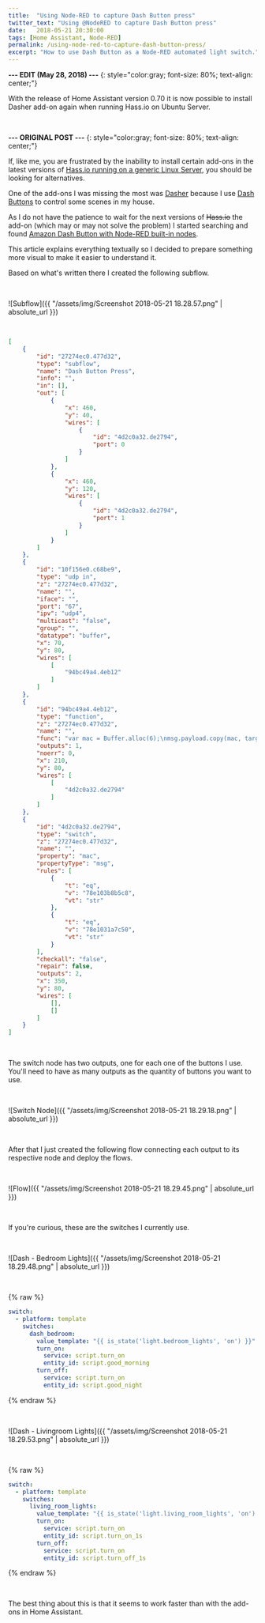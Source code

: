 ```yaml
---
title:  "Using Node-RED to capture Dash Button press"
twitter_text: "Using @NodeRED to capture Dash Button press"
date:   2018-05-21 20:30:00
tags: [Home Assistant, Node-RED]
permalink: /using-node-red-to-capture-dash-button-press/
excerpt: "How to use Dash Button as a Node-RED automated light switch."
---
```

<!-- markdownlint-disable html -->
**--- EDIT \(May 28, 2018\) ---**
{: style="color:gray; font-size: 80%; text-align: center;"}

With the release of Home Assistant version 0.70 it is now possible to install Dasher add-on again when running Hass.io on Ubuntu Server.

<br />

**--- ORIGINAL POST ---**
{: style="color:gray; font-size: 80%; text-align: center;"}

If, like me, you are frustrated by the inability to install certain add-ons in the latest versions of [Hass.io running on a generic Linux Server](https://www.home-assistant.io/hassio/installation/#alternative-install-on-generic-linux-server), you should be looking for alternatives.

One of the add-ons I was missing the most was [Dasher](https://github.com/james-fry/hassio-addons/tree/master/dasher) because I use [Dash Buttons](https://www.amazon.com/ddb/learn-more) to control some scenes in my house.

As I do not have the patience to wait for the next versions of <s>Hass.io</s> the add-on \(which may or may not solve the problem\) I started searching and found [Amazon Dash Button with Node-RED built-in nodes](http://solarhinted.blogspot.com/2017/07/amazon-dash-button-with-node-red-built.html).

This article explains everything textually so I decided to prepare something more visual to make it easier to understand it.

Based on what's written there I created the following subflow.

<br />

![Subflow]({{ "/assets/img/Screenshot 2018-05-21 18.28.57.png" | absolute_url }})

<br />

```json
[
    {
        "id": "27274ec0.477d32",
        "type": "subflow",
        "name": "Dash Button Press",
        "info": "",
        "in": [],
        "out": [
            {
                "x": 460,
                "y": 40,
                "wires": [
                    {
                        "id": "4d2c0a32.de2794",
                        "port": 0
                    }
                ]
            },
            {
                "x": 460,
                "y": 120,
                "wires": [
                    {
                        "id": "4d2c0a32.de2794",
                        "port": 1
                    }
                ]
            }
        ]
    },
    {
        "id": "10f156e0.c68be9",
        "type": "udp in",
        "z": "27274ec0.477d32",
        "name": "",
        "iface": "",
        "port": "67",
        "ipv": "udp4",
        "multicast": "false",
        "group": "",
        "datatype": "buffer",
        "x": 70,
        "y": 80,
        "wires": [
            [
                "94bc49a4.4eb12"
            ]
        ]
    },
    {
        "id": "94bc49a4.4eb12",
        "type": "function",
        "z": "27274ec0.477d32",
        "name": "",
        "func": "var mac = Buffer.alloc(6);\nmsg.payload.copy(mac, targetStart=0, sourceStart=28, sourceEnd=34);\nmsg.mac = mac.toString('hex');\nreturn msg;",
        "outputs": 1,
        "noerr": 0,
        "x": 210,
        "y": 80,
        "wires": [
            [
                "4d2c0a32.de2794"
            ]
        ]
    },
    {
        "id": "4d2c0a32.de2794",
        "type": "switch",
        "z": "27274ec0.477d32",
        "name": "",
        "property": "mac",
        "propertyType": "msg",
        "rules": [
            {
                "t": "eq",
                "v": "78e103b8b5c8",
                "vt": "str"
            },
            {
                "t": "eq",
                "v": "78e1031a7c50",
                "vt": "str"
            }
        ],
        "checkall": "false",
        "repair": false,
        "outputs": 2,
        "x": 350,
        "y": 80,
        "wires": [
            [],
            []
        ]
    }
]
```

<br />

The switch node has two outputs, one for each one of the buttons I use. You'll need to have as many outputs as the quantity of buttons you want to use.

<br />

![Switch Node]({{ "/assets/img/Screenshot 2018-05-21 18.29.18.png" | absolute_url }})

<br />

After that I just created the following flow connecting each output to its respective node and deploy the flows.

<br />

![Flow]({{ "/assets/img/Screenshot 2018-05-21 18.29.45.png" | absolute_url }})

<br />

If you're curious, these are the switches I currently use.

<br />

![Dash - Bedroom Lights]({{ "/assets/img/Screenshot 2018-05-21 18.29.48.png" | absolute_url }})

<br />

{% raw %}

```yaml
switch:
  - platform: template
    switches:
      dash_bedroom:
        value_template: "{{ is_state('light.bedroom_lights', 'on') }}"
        turn_on:
          service: script.turn_on
          entity_id: script.good_morning
        turn_off:
          service: script.turn_on
          entity_id: script.good_night
```

{% endraw %}

<br />

![Dash - Livingroom Lights]({{ "/assets/img/Screenshot 2018-05-21 18.29.53.png" | absolute_url }})

<br />

{% raw %}

```yaml
switch:
  - platform: template
    switches:
      living_room_lights:
        value_template: "{{ is_state('light.living_room_lights', 'on') }}"
        turn_on:
          service: script.turn_on
          entity_id: script.turn_on_1s
        turn_off:
          service: script.turn_on
          entity_id: script.turn_off_1s
```

{% endraw %}

<br />

The best thing about this is that it seems to work faster than with the add-ons in Home Assistant.

